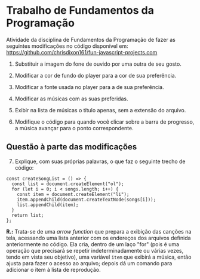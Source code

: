 # Trabalho de Fundamentos da Programação

Atividade da disciplina de Fundamentos da Programação de fazer as seguintes modificações no código disponível em: https://github.com/chrisdixon161/fun-javascript-projects.com

1. Substituir a imagem do fone de ouvido por uma outra de seu gosto.

2. Modificar a cor de fundo do player para a cor de sua preferência.

3. Modificar a fonte usada no player para a de sua preferência.

4. Modificar as músicas com as suas preferidas. 

5. Exibir na lista de músicas o título apenas, sem a extensão do arquivo.

6. Modifique o código para quando você clicar sobre a barra de progresso, a música avançar para o ponto correspondente.

## Questão à parte das modificações

7. Explique, com suas próprias palavras, o que faz o seguinte trecho de código:
```
const createSongList = () => {
  const list = document.createElement("ol");
  for (let i = 0; i < songs.length; i++) {
    const item = document.createElement("li");
    item.appendChild(document.createTextNode(songs[i]));
    list.appendChild(item);
  }
  return list;
};
```
<b>R.:</b> Trata-se de uma <i>arrow function</i> que prepara a exibição das canções na tela, acessando uma lista anterior com os endereços dos arquivos definida anteriormente no código. Ela cria, dentro de um laço "for" (pois é uma operação que precisará se repetir indeterminadamente ou várias vezes, tendo em vista seu objetivo), uma variável ```item``` que exibirá a música, então ajusta para fazer o acesso ao arquivo; depois dá um comando para adicionar o item à lista de reprodução.
